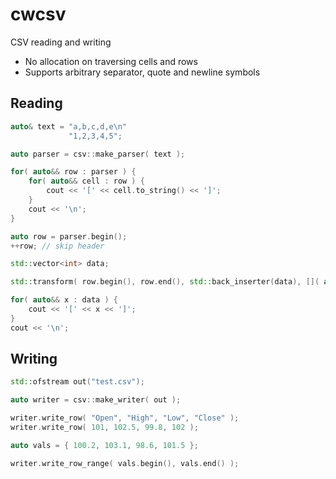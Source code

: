 # cwcsv

CSV reading and writing

* No allocation on traversing cells and rows
* Supports arbitrary separator, quote and newline symbols


## Reading

```cpp
auto& text = "a,b,c,d,e\n"
             "1,2,3,4,5";

auto parser = csv::make_parser( text );

for( auto&& row : parser ) {
	for( auto&& cell : row ) {
		cout << '[' << cell.to_string() << ']';
	}
	cout << '\n';
}
```

```cpp
auto row = parser.begin();
++row; // skip header

std::vector<int> data;

std::transform( row.begin(), row.end(), std::back_inserter(data), []( auto&& x ){ return x.to_int(); });

for( auto&& x : data ) {
	cout << '[' << x << ']';
}
cout << '\n';
```


## Writing

```cpp
std::ofstream out("test.csv");

auto writer = csv::make_writer( out );

writer.write_row( "Open", "High", "Low", "Close" );
writer.write_row( 101, 102.5, 99.8, 102 );

auto vals = { 100.2, 103.1, 98.6, 101.5 };

writer.write_row_range( vals.begin(), vals.end() );
```